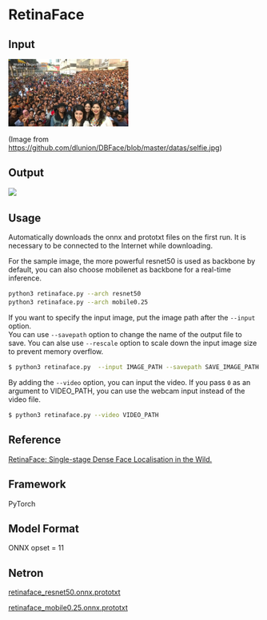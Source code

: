 # RetinaFace

## Input
<img src='selfie.png' width='240px'>

(Image from https://github.com/dlunion/DBFace/blob/master/datas/selfie.jpg)

## Output
<img src='selfie_output.png' width='240px'>

## Usage
Automatically downloads the onnx and prototxt files on the first run.
It is necessary to be connected to the Internet while downloading.

For the sample image, the more powerful resnet50 is used as backbone by default, you can also choose mobilenet as backbone for a real-time inference.
``` bash
python3 retinaface.py --arch resnet50
python3 retinaface.py --arch mobile0.25
```

If you want to specify the input image, put the image path after the `--input` option.  
You can use `--savepath` option to change the name of the output file to save.
You can alse use `--rescale` option to scale down the input image size to prevent memory overflow.
```bash
$ python3 retinaface.py  --input IMAGE_PATH --savepath SAVE_IMAGE_PATH
```

By adding the `--video` option, you can input the video. 
If you pass `0` as an argument to VIDEO_PATH, you can use the webcam input instead of the video file.
```bash
$ python3 retinaface.py --video VIDEO_PATH
```

## Reference
[RetinaFace: Single-stage Dense Face Localisation in the Wild.](https://github.com/biubug6/Pytorch_Retinaface)

## Framework
PyTorch

## Model Format
ONNX opset = 11

## Netron

[retinaface_resnet50.onnx.prototxt](https://netron.app/?url=https://storage.googleapis.com/ailia-models/retinaface/retinaface_resnet50.onnx.prototxt)

[retinaface_mobile0.25.onnx.prototxt](https://netron.app/?url=https://storage.googleapis.com/ailia-models/retinaface/retinaface_mobile0.25.onnx.prototxt)
